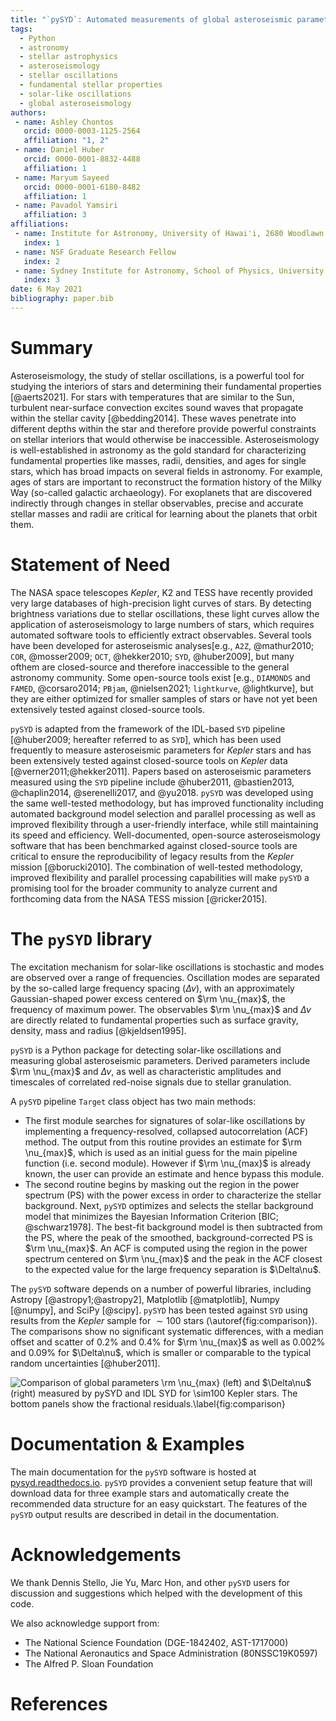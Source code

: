 ```yaml
---
title: "`pySYD`: Automated measurements of global asteroseismic parameters"
tags:
  - Python
  - astronomy
  - stellar astrophysics
  - asteroseismology
  - stellar oscillations
  - fundamental stellar properties
  - solar-like oscillations
  - global asteroseismology
authors:
 - name: Ashley Chontos
   orcid: 0000-0003-1125-2564
   affiliation: "1, 2"
 - name: Daniel Huber
   orcid: 0000-0001-8832-4488
   affiliation: 1
 - name: Maryum Sayeed 
   orcid: 0000-0001-6180-8482
   affiliation: 1
 - name: Pavadol Yamsiri
   affiliation: 3
affiliations:
 - name: Institute for Astronomy, University of Hawai'i, 2680 Woodlawn Drive, Honolulu, HI 96822, USA
   index: 1
 - name: NSF Graduate Research Fellow
   index: 2
 - name: Sydney Institute for Astronomy, School of Physics, University of Sydney, NSW 2006, Australia
   index: 3
date: 6 May 2021
bibliography: paper.bib
---
```


# Summary

Asteroseismology, the study of stellar oscillations, is a powerful tool
for studying the interiors of stars and determining their fundamental
properties [@aerts2021]. For stars with temperatures that are similar
to the Sun, turbulent near-surface convection excites sound waves that
propagate within the stellar cavity [@bedding2014]. These waves
penetrate into different depths within the star and therefore provide
powerful constraints on stellar interiors that would otherwise be
inaccessible. Asteroseismology is well-established in astronomy as the
gold standard for characterizing fundamental properties like masses,
radii, densities, and ages for single stars, which has broad impacts on
several fields in astronomy. For example, ages of stars are important to
reconstruct the formation history of the Milky Way (so-called galactic
archaeology). For exoplanets that are discovered indirectly through
changes in stellar observables, precise and accurate stellar masses and
radii are critical for learning about the planets that orbit them.

# Statement of Need

The NASA space telescopes *Kepler*, K2 and TESS have recently
provided very large databases of high-precision light curves of stars.
By detecting brightness variations due to stellar oscillations, these
light curves allow the application of asteroseismology to large numbers
of stars, which requires automated software tools to efficiently extract
observables. Several tools have been developed for asteroseismic
analyses[e.g., `A2Z`, @mathur2010; `COR`, @mosser2009; `OCT`, @hekker2010; 
`SYD`, @huber2009], but many ofthem are closed-source and therefore 
inaccessible to the general astronomy community. Some open-source tools 
exist [e.g., `DIAMONDS` and `FAMED`, @corsaro2014; `PBjam`, @nielsen2021; 
`lightkurve`, @lightkurve], but they are either optimized for smaller
samples of stars or have not yet been extensively tested against
closed-source tools.

`pySYD` is adapted from the framework of the IDL-based
`SYD` pipeline [@huber2009; hereafter referred to as `SYD`], 
which has been used frequently to measure asteroseismic parameters 
for *Kepler* stars and has been extensively tested against 
closed-source tools on *Kepler* data [@verner2011;@hekker2011]. 
Papers based on asteroseismic parameters measured using the `SYD`
pipeline include @huber2011, @bastien2013, @chaplin2014, @serenelli2017, 
and @yu2018. `pySYD` was developed using the same well-tested 
methodology, but has improved functionality including automated background 
model selection and parallel processing as well as improved flexibility
through a user-friendly interface, while still maintaining its speed and
efficiency. Well-documented, open-source asteroseismology software that
has been benchmarked against closed-source tools are critical to ensure
the reproducibility of legacy results from the *Kepler* mission 
[@borucki2010]. The combination of well-tested methodology, improved 
flexibility and parallel processing capabilities will make `pySYD` a
promising tool for the broader community to analyze current and
forthcoming data from the NASA TESS mission [@ricker2015].

# The `pySYD` library

The excitation mechanism for solar-like oscillations is stochastic and
modes are observed over a range of frequencies. Oscillation modes are
separated by the so-called large frequency spacing ($\Delta\nu$), with
an approximately Gaussian-shaped power excess centered on $\rm \nu_{max}$, 
the frequency of maximum power. The observables $\rm \nu_{max}$ and 
$\Delta\nu$ are directly related to fundamental properties such as 
surface gravity, density, mass and radius [@kjeldsen1995].

`pySYD` is a Python package for detecting solar-like oscillations
and measuring global asteroseismic parameters. Derived parameters
include $\rm \nu_{max}$ and $\Delta\nu$, as well as characteristic
amplitudes and timescales of correlated red-noise signals due to stellar
granulation.

A `pySYD` pipeline `Target` class object has two main methods:

- The first module searches for signatures of solar-like oscillations by 
  implementing a frequency-resolved, collapsed autocorrelation (ACF) method. 
  The output from this routine provides an estimate for $\rm \nu_{max}$,
  which is used as an initial guess for the main pipeline function (i.e. second 
  module). However if $\rm \nu_{max}$ is already known, the user can provide 
  an estimate and hence bypass this module.
- The second routine begins by masking out the region in the power spectrum (PS)
  with the power excess in order to characterize the stellar background. Next, 
  `pySYD` optimizes and selects the stellar background model that minimizes the 
  Bayesian Information Criterion [BIC; @schwarz1978]. The best-fit background 
  model is then subtracted from the PS, where the peak of the smoothed, 
  background-corrected PS is $\rm \nu_{max}$. An ACF is computed 
  using the region in the power spectrum centered on $\rm \nu_{max}$ and the 
  peak in the ACF closest to the expected value for the large frequency 
  separation is $\Delta\nu\$.

The `pySYD` software depends on a number of powerful libraries, including 
Astropy [@astropy1;@astropy2], Matplotlib [@matplotlib], Numpy [@numpy], and 
SciPy [@scipy]. `pySYD` has been tested against `SYD` using results from the 
*Kepler* sample for $\sim100$ stars (\autoref{fig:comparison}). The comparisons 
show no significant systematic differences, with a median offset and scatter 
of $0.2\%$ and $0.4\%$ for $\rm \nu_{max}$ as well as $0.002\%$ and $0.09\%$
for $\Delta\nu\$, which is smaller or comparable to the typical random
uncertainties [@huber2011].

![Comparison of global parameters $\rm \nu_{max}$ (left) and $\Delta\nu\$ (right) 
measured by `pySYD` and IDL `SYD` for $\sim100$ *Kepler* stars. The bottom panels 
show the fractional residuals.\label{fig:comparison}](comparison.png)

# Documentation & Examples

The main documentation for the `pySYD` software is hosted at [pysyd.readthedocs.io](https://pysyd.readthedocs.io).
`pySYD` provides a convenient setup feature that will download data for three example stars and automatically 
create the recommended data structure for an easy quickstart. The features of the `pySYD` output results are 
described in detail in the documentation.

# Acknowledgements

We thank Dennis Stello, Jie Yu, Marc Hon, and other `pySYD` users 
for discussion and suggestions which helped with the development of this code.

We also acknowledge support from: 
- The National Science Foundation (DGE-1842402, AST-1717000)
- The National Aeronautics and Space Administration (80NSSC19K0597)
- The Alfred P. Sloan Foundation

# References
